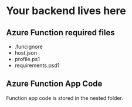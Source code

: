 # Your backend lives here

## Azure Function required files
- .funcignore
- host.json
- profile.ps1
- requirements.psd1

## Azure Function App Code
Function app code is stored in the nested folder.